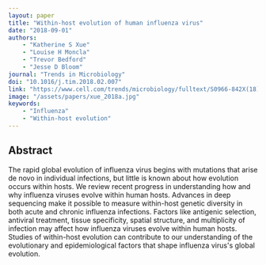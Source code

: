 ```yaml
---
layout: paper
title: "Within-host evolution of human influenza virus"
date: "2018-09-01"
authors: 
    - "Katherine S Xue"
    - "Louise H Moncla"
    - "Trevor Bedford"
    - "Jesse D Bloom"
journal: "Trends in Microbiology"
doi: "10.1016/j.tim.2018.02.007"
link: "https://www.cell.com/trends/microbiology/fulltext/S0966-842X(18)30043-X"
image: "/assets/papers/xue_2018a.jpg"
keywords:
    - "Influenza"
    - "Within-host evolution"
---
```


## Abstract

The rapid global evolution of influenza virus begins with mutations that arise de novo in individual infections, but little is known about how evolution occurs within hosts. We review recent progress in understanding how and why influenza viruses evolve within human hosts. Advances in deep sequencing make it possible to measure within-host genetic diversity in both acute and chronic influenza infections. Factors like antigenic selection, antiviral treatment, tissue specificity, spatial structure, and multiplicity of infection may affect how influenza viruses evolve within human hosts. Studies of within-host evolution can contribute to our understanding of the evolutionary and epidemiological factors that shape influenza virus's global evolution.
